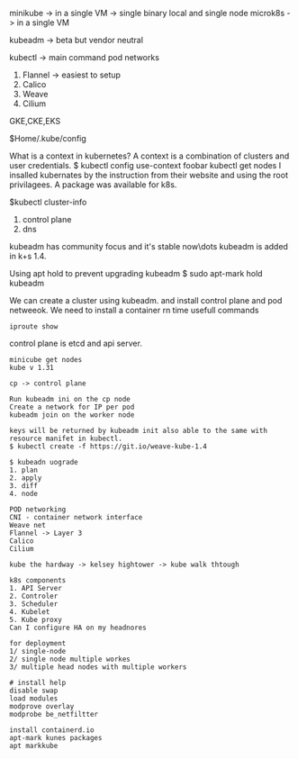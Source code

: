 minikube -> in a single VM -> single binary local and single node
microk8s -> in a single VM

kubeadm -> beta but vendor neutral

kubectl -> main command
pod networks
 1. Flannel -> easiest to setup
 2. Calico
 3. Weave
 4. Cilium

GKE,CKE,EKS

$Home/.kube/config


What is a context in kubernetes?
A context is a combination of clusters and user credentials.
$ kubectl config use-context foobar
kubectl get nodes
I insalled kubernates by the instruction from their website and using the root privilagees.
A package was available for k8s.

$kubectl cluster-info
1. control plane
2. dns

kubeadm has community focus and it's stable now\dots
kubeadm is added in k+s 1.4. 

Using apt hold to prevent upgrading kubeadm
$ sudo apt-mark hold kubeadm

We can create a cluster using kubeadm. and install control plane and pod netweeok.
We need to install a container rn time
usefull commands
```
iproute show
```
control plane is etcd and api server.

```
minicube get nodes
kube v 1.31

cp -> control plane

Run kubeadm ini on the cp node
Create a network for IP per pod
kubeadm join on the worker node

keys will be returned by kubeadm init also able to the same with resource manifet in kubectl.
$ kubectl create -f https://git.io/weave-kube-1.4

$ kubeadn uograde
1. plan
2. apply
3. diff
4. node

POD networking
CNI - container network interface
Weave net
Flannel -> Layer 3
Calico
Cilium

kube the hardway -> kelsey hightower -> kube walk thtough

k8s components
1. API Server
2. Controler
3. Scheduler
4. Kubelet
5. Kube proxy
Can I configure HA on my headnores

for deployment
1/ single-node
2/ single node multiple workes
3/ multiple head nodes with multiple workers

# install help
disable swap
load modules
modprove overlay
modprobe be_netfiltter

install containerd.io
apt-mark kunes packages
apt markkube